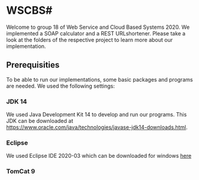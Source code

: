 # WSCBS#

Welcome to group 18 of Web Service and Cloud Based Systems 2020. We implemented a SOAP calculator and a REST URLshortener. Please take a look at the folders of the respective project to learn more about our implementation.

## Prerequisities ##

To be able to run our implementations, some basic packages and programs are needed. We used the following settings:

### JDK 14 ###
We used Java Development Kit 14 to develop and run our programs. This JDK can be downloaded at https://www.oracle.com/java/technologies/javase-jdk14-downloads.html.

### Eclipse ###
We used Eclipse IDE 2020-03 which can be downloaded for windows [here](https://www.eclipse.org/downloads/download.php?file=/oomph/epp/2020-03/R/eclipse-inst-win64.exe)

### TomCat 9 ###

